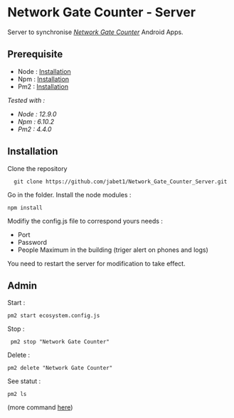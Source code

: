 # Network Gate Counter - Server

Server to synchronise *[Network Gate Counter](https://play.google.com/store/apps/details?id=com.networkgatecounter)* Android Apps.


## Prerequisite

 - Node : [Installation](https://www.npmjs.com/get-npm)
 - Npm  : [Installation](https://www.npmjs.com/get-npm)
 - Pm2 : [Installation](https://pm2.keymetrics.io/docs/usage/quick-start/)

*Tested with :*
 - *Node : 12.9.0*
 - *Npm  : 6.10.2*
 - *Pm2 : 4.4.0*



## Installation

Clone the repository

      git clone https://github.com/jabet1/Network_Gate_Counter_Server.git

Go in the folder.
Install the node modules :

    npm install

Modifiy the config.js file to correspond yours needs :

 - Port
 - Password
 - People Maximum in the building (triger alert on phones and logs)

You need to restart the server for modification to take effect.
## Admin


Start :

    pm2 start ecosystem.config.js

Stop : 	

     pm2 stop "Network Gate Counter"
Delete :

    pm2 delete "Network Gate Counter"

See statut :

    pm2 ls

(more command [here](https://pm2.keymetrics.io/docs/usage/pm2-doc-single-page/#managing-processes))
